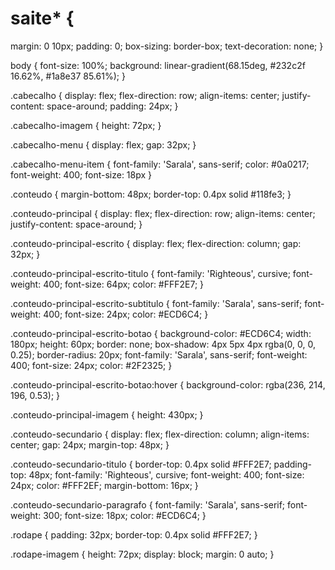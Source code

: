 # saite* {
  margin: 0 10px;
  padding: 0;
  box-sizing: border-box;
  text-decoration: none;
}

body {
  font-size: 100%;
  background: linear-gradient(68.15deg, #232c2f 16.62%, #1a8e37 85.61%);
}

.cabecalho {
  display: flex;
  flex-direction: row;
  align-items: center;
  justify-content: space-around;
  padding: 24px;
}

.cabecalho-imagem {
  height: 72px;
}

.cabecalho-menu {
  display: flex;
  gap: 32px;
}

.cabecalho-menu-item {
  font-family: 'Sarala', sans-serif;
  color: #0a0217;
  font-weight: 400;
  font-size: 18px
}

.conteudo {
  margin-bottom: 48px;
  border-top: 0.4px solid #118fe3;
}

.conteudo-principal {
  display: flex;
  flex-direction: row;
  align-items: center;
  justify-content: space-around;
}

.conteudo-principal-escrito {
  display: flex;
  flex-direction: column;
  gap: 32px;
}

.conteudo-principal-escrito-titulo {
  font-family: 'Righteous', cursive;
  font-weight: 400;
  font-size: 64px;
  color: #FFF2E7;
}

.conteudo-principal-escrito-subtitulo {
  font-family: 'Sarala', sans-serif;
  font-weight: 400;
  font-size: 24px;
  color: #ECD6C4;
}

.conteudo-principal-escrito-botao {
  background-color: #ECD6C4;
  width: 180px;
  height: 60px;
  border: none;
  box-shadow: 4px 5px 4px rgba(0, 0, 0, 0.25);
  border-radius: 20px;
  font-family: 'Sarala', sans-serif;
  font-weight: 400;
  font-size: 24px;
  color: #2F2325;
}

.conteudo-principal-escrito-botao:hover {
  background-color: rgba(236, 214, 196, 0.53);
}

.conteudo-principal-imagem {
  height: 430px;
}

.conteudo-secundario {
  display: flex;
  flex-direction: column;
  align-items: center;
  gap: 24px;
  margin-top: 48px;
}

.conteudo-secundario-titulo {
  border-top: 0.4px solid #FFF2E7;
  padding-top: 48px;
  font-family: 'Righteous', cursive;
  font-weight: 400;
  font-size: 24px;
  color: #FFF2EF;
  margin-bottom: 16px;
}

.conteudo-secundario-paragrafo {
  font-family: 'Sarala', sans-serif;
  font-weight: 300;
  font-size: 18px;
  color: #ECD6C4;
}

.rodape {
    padding: 32px;
    border-top: 0.4px solid #FFF2E7;
}

.rodape-imagem {
  height: 72px;
  display: block;
  margin: 0 auto;
}